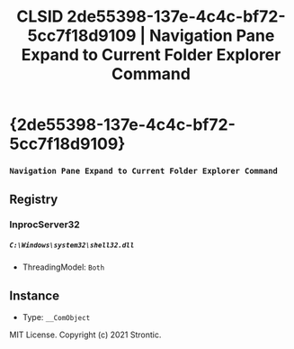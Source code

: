 ﻿---
title: "CLSID 2de55398-137e-4c4c-bf72-5cc7f18d9109 | Navigation Pane Expand to Current Folder Explorer Command"
excerpt: What is COM-Object CLSID 2de55398-137e-4c4c-bf72-5cc7f18d9109?
---

# {2de55398-137e-4c4c-bf72-5cc7f18d9109}

### `Navigation Pane Expand to Current Folder Explorer Command`

## Registry


### InprocServer32

##### `C:\Windows\system32\shell32.dll`
* ThreadingModel: `Both`

## Instance

* Type: `__ComObject`

MIT License. Copyright (c) 2021 Strontic.


